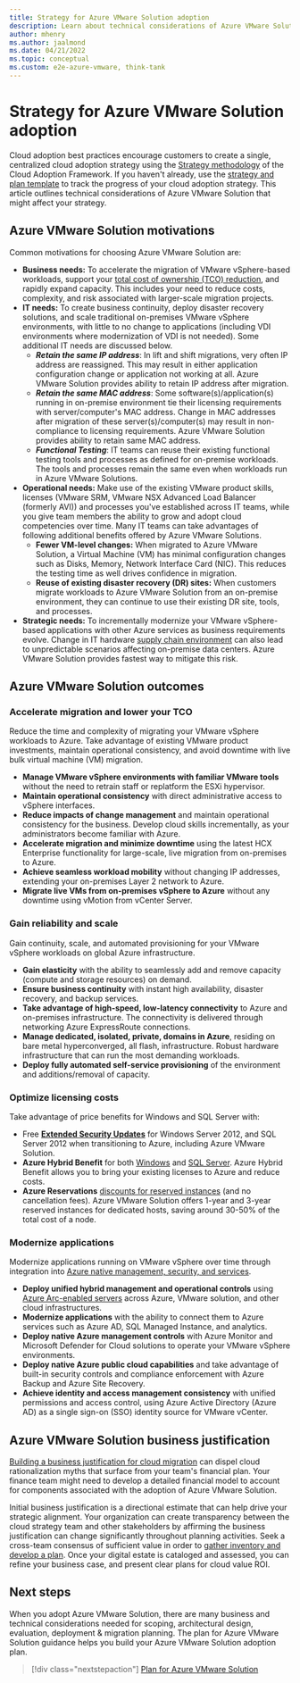 ```yaml
---
title: Strategy for Azure VMware Solution adoption
description: Learn about technical considerations of Azure VMware Solution that might affect your strategy.
author: mhenry
ms.author: jaalmond
ms.date: 04/21/2022
ms.topic: conceptual
ms.custom: e2e-azure-vmware, think-tank
---
```


# Strategy for Azure VMware Solution adoption

Cloud adoption best practices encourage customers to create a single, centralized cloud adoption strategy using the [Strategy methodology](../../strategy/index.md) of the Cloud Adoption Framework. If you haven't already, use the [strategy and plan template](https://raw.githubusercontent.com/microsoft/CloudAdoptionFramework/master/plan/cloud-adoption-framework-strategy-and-plan-template.docx) to track the progress of your cloud adoption strategy. This article outlines technical considerations of Azure VMware Solution that might affect your strategy.

## Azure VMware Solution motivations

Common motivations for choosing Azure VMware Solution are:

- **Business needs:** To accelerate the migration of VMware vSphere-based workloads, support your [total cost of ownership (TCO) reduction](https://azure.microsoft.com/pricing/tco/calculator/), and rapidly expand capacity. This includes your need to reduce costs, complexity, and risk associated with larger-scale migration projects.
- **IT needs:** To create business continuity, deploy disaster recovery solutions, and scale traditional on-premises VMware vSphere environments, with little to no change to applications (including VDI environments where modernization of VDI is not needed). Some additional IT needs are discussed below.
  - ***Retain the same IP address***: In lift and shift migrations, very often IP address are reassigned. This may result in either application configuration change or application not working at all. Azure VMware Solution provides ability to retain IP address after migration.
  - ***Retain the same MAC address***: Some software(s)/application(s) running in on-premise environment tie their licensing requirements with server/computer's MAC address. Change in MAC addresses after migration of these server(s)/computer(s) may result in non-compliance to licensing requirements. Azure VMware Solution provides ability to retain same MAC address.
  - ***Functional Testing***: IT teams can reuse their existing functional testing tools and processes as defined for on-premise workloads. The tools and processes remain the same even when workloads run in Azure VMware Solutions.
- **Operational needs:** Make use of the existing VMware product skills, licenses (VMware SRM, VMware NSX Advanced Load Balancer (formerly AVI)) and processes you've established across IT teams, while you give team members the ability to grow and adopt cloud competencies over time. Many IT teams can take advantages of following additional benefits offered by Azure VMware Solutions.
  - **Fewer VM-level changes:** When migrated to Azure VMware Solution, a Virtual Machine (VM) has minimal configuration changes such as Disks, Memory, Network Interface Card (NIC). This reduces the testing time as well drives confidence in migration.
  - **Reuse of existing disaster recovery (DR) sites:** When customers migrate workloads to Azure VMware Solution from an on-premise environment, they can continue to use their existing DR site, tools, and processes.
- **Strategic needs:** To incrementally modernize your VMware vSphere-based applications with other Azure services as business requirements evolve. Change in IT hardware [supply chain environment](https://www.au.logicalis.com/news/how-the-global-chip-shortage-is-driving-data-centre-projects-to-the-cloud/) can also lead to unpredictable scenarios affecting on-premise data centers. Azure VMware Solution provides fastest way to mitigate this risk.

## Azure VMware Solution outcomes

### Accelerate migration and lower your TCO

Reduce the time and complexity of migrating your VMware vSphere workloads to Azure. Take advantage of existing VMware product investments, maintain operational consistency, and avoid downtime with live bulk virtual machine (VM) migration.

- **Manage VMware vSphere environments with familiar VMware tools** without the need to retrain staff or replatform the ESXi hypervisor.
- **Maintain operational consistency** with direct administrative access to vSphere interfaces.
- **Reduce impacts of change management** and maintain operational consistency for the business. Develop cloud skills incrementally, as your administrators become familiar with Azure.
- **Accelerate migration and minimize downtime** using the latest HCX Enterprise functionality for large-scale, live migration from on-premises to Azure.
- **Achieve seamless workload mobility** without changing IP addresses, extending your on-premises Layer 2 network to Azure.
- **Migrate live VMs from on-premises vSphere to Azure** without any downtime using vMotion from vCenter Server.

### Gain reliability and scale

Gain continuity, scale, and automated provisioning for your VMware vSphere workloads on global Azure infrastructure.

- **Gain elasticity** with the ability to seamlessly add and remove capacity (compute and storage resources) on demand.
- **Ensure business continuity** with instant high availability, disaster recovery, and backup services.
- **Take advantage of high-speed, low-latency connectivity** to Azure and on-premises infrastructure. The connectivity is delivered through networking Azure ExpressRoute connections.
- **Manage dedicated, isolated, private, domains in Azure**, residing on bare metal hyperconverged, all flash, infrastructure. Robust hardware infrastructure that can run the most demanding workloads.
- **Deploy fully automated self-service provisioning** of the environment and additions/removal of capacity.

### Optimize licensing costs

Take advantage of price benefits for Windows and SQL Server with:

- Free [**Extended Security Updates**](/lifecycle/faq/extended-security-updates) for Windows Server 2012, and SQL Server 2012 when transitioning to Azure, including Azure VMware Solution.
- **Azure Hybrid Benefit** for both [Windows](/azure/virtual-machines/windows/hybrid-use-benefit-licensing) and [SQL Server](/azure/azure-sql/azure-hybrid-benefit?tabs=azure-powershell). Azure Hybrid Benefit allows you to bring your existing licenses to Azure and reduce costs.
- **Azure Reservations** [discounts for reserved instances](/azure/azure-vmware/reserved-instance) (and no cancellation fees). Azure VMware Solution offers 1-year and 3-year reserved instances for dedicated hosts, saving around 30-50% of the total cost of a node.

### Modernize applications

Modernize applications running on VMware vSphere over time through integration into [Azure native management, security, and services](../azure-vmware/govern.md).

- **Deploy unified hybrid management and operational controls** using [Azure Arc-enabled servers](/azure/azure-arc/servers/overview) across Azure, VMware solution, and other cloud infrastructures.
- **Modernize applications** with the ability to connect them to Azure services such as Azure AD, SQL Managed Instance, and analytics.
- **Deploy native Azure management controls** with Azure Monitor and Microsoft Defender for Cloud solutions to operate your VMware vSphere environments.
- **Deploy native Azure public cloud capabilities** and take advantage of built-in security controls and compliance enforcement with Azure Backup and Azure Site Recovery.
- **Achieve identity and access management consistency** with unified permissions and access control, using Azure Active Directory (Azure AD) as a single sign-on (SSO) identity source for VMware vCenter.

## Azure VMware Solution business justification

[Building a business justification for cloud migration](../../strategy/cloud-migration-business-case.md) can dispel cloud rationalization myths that surface from your team's financial plan. Your finance team might need to develop a detailed financial model to account for components associated with the adoption of Azure VMware Solution.

Initial business justification is a directional estimate that can help drive your strategic alignment. Your organization can create transparency between the cloud strategy team and other stakeholders by affirming the business justification can change significantly throughout planning activities. Seek a cross-team consensus of sufficient value in order to [gather inventory and develop a plan](/azure/azure-vmware/plan-private-cloud-deployment). Once your digital estate is cataloged and assessed, you can refine your business case, and present clear plans for cloud value ROI.

## Next steps

When you adopt Azure VMware Solution, there are many business and technical considerations needed for scoping, architectural design, evaluation, deployment & migration planning. The plan for Azure VMware Solution guidance helps you build your Azure VMware Solution adoption plan.

> [!div class="nextstepaction"]
> [Plan for Azure VMware Solution](./plan.md)
